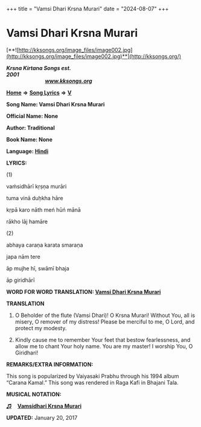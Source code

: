 +++
title = "Vamsi Dhari Krsna Murari"
date = "2024-08-07"
+++

# Vamsi Dhari Krsna Murari
[**![http://kksongs.org/image_files/image002.jpg](http://kksongs.org/image_files/image002.jpg)**](http://kksongs.org/)

**_Krsna Kirtana Songs est. 2001_**                                                                                                                                                 **_www.kksongs.org_**

**[Home](http://kksongs.org/)** **⇒** **[Song Lyrics](http://kksongs.org/lyrics.html)** **⇒** **[V](http://kksongs.org/songs/song_v.html)**

**Song Name: Vamsi Dhari Krsna Murari**

**Official Name: None**

**Author: Traditional**

**Book Name: None**

**Language: [Hindi](http://kksongs.org/language/list/hindi.html)**

**LYRICS:**

(1)

vaḿsidhārī kṛṣṇa murāri

tuma vinā duḥkha hāre

kṛpā karo nāth meń hūń mānā

rākho lāj hamāre

(2)

abhaya caraṇa karata smaraṇa

japa nām tere

āp mujhe hī, swāmī bhaja

āp giridhārī

**WORD FOR WORD TRANSLATION: [Vamsi Dhari Krsna Murari](http://kksongs.org/synonym/v/vamsidharikrsna.html)**

**TRANSLATION**

1) O Beholder of the flute (Vamsi Dhari)! O Krsna Murari! Without You, all is misery, O remover of my distress! Please be merciful to me, O Lord, and protect my modesty.

2) Kindly cause me to remember Your feet that bestow fearlessness, and allow me to chant Your holy name. You are my master! I worship You, O Giridhari!

**REMARKS/EXTRA INFORMATION:**

This song is popularized by Vaiyasaki Prabhu through his 1994 album “Carana Kamal.” This song was rendered in Raga Kafi in Bhajani Tala.

**MUSICAL NOTATION:**

[**♫**](http://kksongs.org/vsongs/vamsidhari.html)    **[Vamsidhari Krsna Murari](http://kksongs.org/vsongs/vamsidhari.html)**

**UPDATED:** January 20, 2017